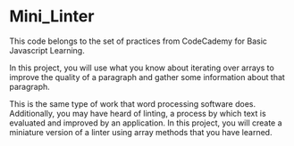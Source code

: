 # Mini_Linter

This code belongs to the set of practices from CodeCademy for Basic Javascript Learning.

In this project, you will use what you know about iterating over arrays to improve the quality of a paragraph and gather some information about that paragraph.

This is the same type of work that word processing software does.
Additionally, you may have heard of linting, a process by which text is evaluated and improved by an application. 
In this project, you will create a miniature version of a linter using array methods that you have learned.
